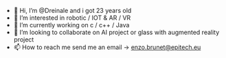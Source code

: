 - 👋 Hi, I’m @Dreinale and i got 23 years old
- 👀 I’m interested in robotic / IOT & AR / VR
- 🌱 I’m currently working on c / c++ / Java
- 💞️ I’m looking to collaborate on AI project or glass with augmented reality project
- 📫 How to reach me send me an email -> enzo.brunet@epitech.eu

<!---
Dreinale/Dreinale is a ✨ special ✨ repository because its `README.md` (this file) appears on your GitHub profile.
You can click the Preview link to take a look at your changes.
--->
